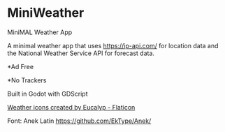 # MiniWeather
MiniMAL Weather App

A minimal weather app that uses https://ip-api.com/ for location data and the National Weather Service API for forecast data. 

*Ad Free

*No Trackers

Built in Godot with GDScript

<a href="https://www.flaticon.com/free-icons/weather" title="weather icons">Weather icons created by Eucalyp - Flaticon</a>

Font: Anek Latin https://github.com/EkType/Anek/
